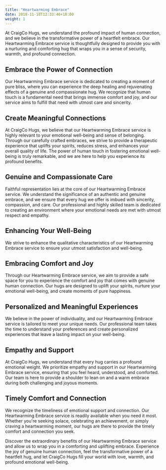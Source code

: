 ```yaml
---
title: "Heartwarming Embrace"
date: 2018-11-18T12:33:46+10:00
weight: 1
---
```


At CraigCo Hugs, we understand the profound impact of human connection, and we believe in the transformative power of a heartfelt embrace. Our Heartwarming Embrace service is thoughtfully designed to provide you with a nurturing and comforting hug that wraps you in a sense of security, warmth, and profound connection.

## Embrace the Power of Connection
Our Heartwarming Embrace service is dedicated to creating a moment of pure bliss, where you can experience the deep healing and rejuvenating effects of a genuine and compassionate hug. We recognize that human touch is a fundamental need that brings immense comfort and joy, and our service aims to fulfill that need with utmost care and sincerity.

## Create Meaningful Connections
At CraigCo Hugs, we believe that our Heartwarming Embrace service is highly relevant to your emotional well-being and sense of belonging. Through our carefully crafted embraces, we strive to provide a therapeutic experience that uplifts your spirits, reduces stress, and enhances your overall quality of life. The power of human touch in fostering emotional well-being is truly remarkable, and we are here to help you experience its profound benefits.

## Genuine and Compassionate Care
Faithful representation lies at the core of our Heartwarming Embrace service. We understand the significance of an authentic and genuine embrace, and we ensure that every hug we offer is imbued with sincerity, compassion, and care. Our professional and highly skilled team is dedicated to creating an environment where your emotional needs are met with utmost respect and empathy.

## Enhancing Your Well-Being
We strive to enhance the qualitative characteristics of our Heartwarming Embrace service to ensure your utmost satisfaction and well-being.

## Embracing Comfort and Joy
Through our Heartwarming Embrace service, we aim to provide a safe space for you to experience the comfort and joy that comes with genuine human connection. Our hugs are designed to uplift your spirits, nurture your emotional well-being, and create moments of pure happiness.

## Personalized and Meaningful Experiences
We believe in the power of individuality, and our Heartwarming Embrace service is tailored to meet your unique needs. Our professional team takes the time to understand your preferences and create personalized experiences that leave a lasting impact on your well-being.

## Empathy and Support
At CraigCo Hugs, we understand that every hug carries a profound emotional weight. We prioritize empathy and support in our Heartwarming Embrace service, ensuring that you feel heard, understood, and comforted. Our team is here to provide a shoulder to lean on and a warm embrace during both challenging and joyous moments.

## Timely Comfort and Connection
We recognize the timeliness of emotional support and connection. Our Heartwarming Embrace service is readily available when you need it most. Whether you're seeking solace, celebrating an achievement, or simply craving a heartwarming moment, our hugs are there to provide the timely comfort and connection you seek.  

Discover the extraordinary benefits of our Heartwarming Embrace service and allow us to wrap you in a comforting and uplifting embrace. Experience the joy of genuine human connection, feel the transformative power of a heartfelt hug, and let CraigCo Hugs fill your world with love, warmth, and profound emotional well-being.